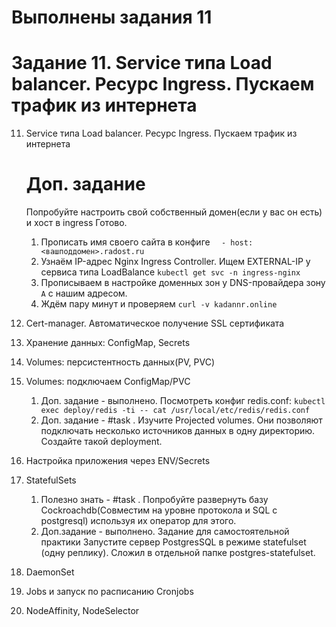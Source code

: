 # Выполнены задания 11
# Задание 11. Service типа Load balancer. Ресурс Ingress. Пускаем трафик из интернета

11. Service типа Load balancer. Ресурс Ingress. Пускаем трафик из интернета
    # Доп. задание
    Попробуйте настроить свой собственный домен(если у вас он есть) и хост в ingress
    Готово.
    1. Прописать имя своего сайта в конфиге
    `  - host: <вашподдомен>.radost.ru`
    2. Узнаём IP-адрес  Nginx Ingress Controller. Ищем EXTERNAL-IP у сервиса типа LoadBalance
    `kubectl get svc -n ingress-nginx`
    3. Прописываем в настройке доменных зон у DNS-провайдера зону `A` с нашим адресом. 
    4. Ждём пару минут и проверяем
    `curl -v kadannr.online`

12. Cert-manager. Автоматическое получение SSL сертификата
13. Хранение данных: ConfigMap, Secrets
14. Volumes: персистентность данных(PV, PVC)
15. Volumes: подключаем ConfigMap/PVC
    1. Доп. задание - выполнено. Посмотреть конфиг redis.conf:
    `kubectl exec deploy/redis -ti -- cat /usr/local/etc/redis/redis.conf`
    2. Доп. задание - #task . Изучите Projected volumes. Они позволяют подключать несколько источников данных в одну директорию. Создайте такой deployment. 
16. Настройка приложения через ENV/Secrets
17. StatefulSets
    1. Полезно знать - #task . Попробуйте развернуть базу Cockroachdb(Совместим на уровне протокола и SQL с postgresql) используя их оператор для этого.
    2. Доп.задание - выполнено. Задание для самостоятельной практики
    Запустите сервер PostgresSQL в режиме statefulset (одну реплику).
    Сложил в отдельной папке postgres-statefulset.
18. DaemonSet
19. Jobs и запуск по расписанию Cronjobs
20. NodeAffinity, NodeSelector